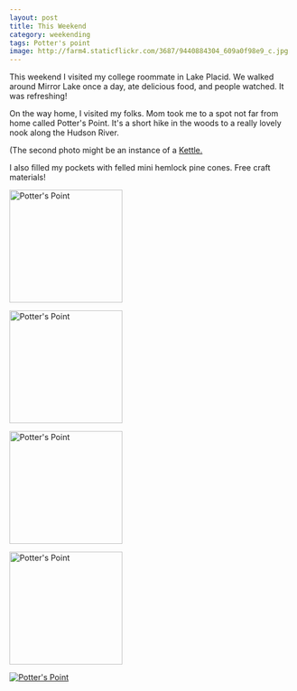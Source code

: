 ```yaml
---
layout: post
title: This Weekend
category: weekending
tags: Potter's point
image: http://farm4.staticflickr.com/3687/9440884304_609a0f98e9_c.jpg
---
```


This weekend I visited my college roommate in Lake Placid. We walked around Mirror Lake once a day, ate delicious food, and people watched. It was refreshing!

On the way home, I visited my folks. Mom took me to a spot not far from home called Potter's Point. It's a short hike in the woods to a really lovely nook along the Hudson River.

(The second photo might be an instance of a [Kettle.](https://en.wikipedia.org/wiki/Kettle_(landform))

I also filled my pockets with felled mini hemlock pine cones. Free craft materials!

<a href="http://www.flickr.com/photos/91218249@N05/9440867540/" title="Potter's Point by katydecorah, on Flickr"><img src="http://farm4.staticflickr.com/3792/9440867540_59b0194450_n.jpg" width="200" alt="Potter's Point"></a>

<a href="http://www.flickr.com/photos/91218249@N05/9440876766/" title="Potter's Point by katydecorah, on Flickr"><img src="http://farm8.staticflickr.com/7411/9440876766_8d6c1b1b89_n.jpg" width="200" alt="Potter's Point"></a>

<a href="http://www.flickr.com/photos/91218249@N05/9440887880/" title="Potter's Point by katydecorah, on Flickr"><img src="http://farm6.staticflickr.com/5330/9440887880_7c8b2f0d6a_n.jpg" width="200" alt="Potter's Point"></a>

<a href="http://www.flickr.com/photos/91218249@N05/9440890890/" title="Potter's Point by katydecorah, on Flickr"><img src="http://farm6.staticflickr.com/5527/9440890890_ccecb2bdd6_n.jpg" width="200" alt="Potter's Point"></a>

<a href="http://www.flickr.com/photos/91218249@N05/9440884304/" title="Potter's Point by katydecorah, on Flickr"><img src="http://farm4.staticflickr.com/3687/9440884304_609a0f98e9_c.jpg" alt="Potter's Point"></a>